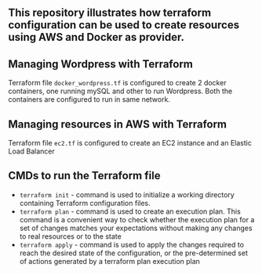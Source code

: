 ## This repository illustrates how terraform configuration can be used to create resources using AWS and Docker as provider.

## Managing Wordpress with Terraform

Terraform file `docker_wordpress.tf` is configured to create 2 docker containers, one running mySQL and other to run Wordpress. Both the containers are configured to run in same network. 

## Managing resources in AWS with Terraform

Terraform file `ec2.tf` is configured to create an EC2 instance and an Elastic Load Balancer

## CMDs to run the Terraform file

* `terraform init` - command is used to initialize a working directory containing Terraform configuration files.
* `terraform plan` - command is used to create an execution plan. This command is a convenient way to check whether the execution plan for a set of changes matches your expectations without making any changes to real resources or to the state
* `terraform apply` - command is used to apply the changes required to reach the desired state of the configuration, or the pre-determined set of actions generated by a terraform plan execution plan



